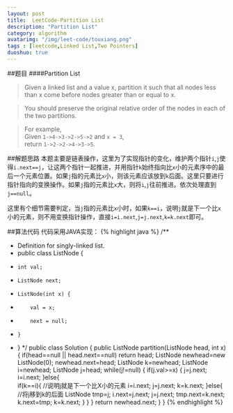 ```yaml
---
layout: post
title:  LeetCode-Partition List
description: "Partition List"
category: algorithm
avatarimg: "/img/leet-code/touxiang.png"
tags : [leetcode,Linked List,Two Pointers]
duoshuo: true
---
```

##题目
####Partition List 
>Given a linked list and a value x, partition it such that all nodes less than x come before nodes greater than or equal to x.

>You should preserve the original relative order of the nodes in each of the two partitions.

>For example,    
>Given `1->4->3->2->5->2` and `x = 3`,    
>return `1->2->2->4->3->5`.

<!-- more -->
	
##解题思路
本题主要是链表操作，这里为了实现指针的变化，维护两个指针`i`,`j`使得`i.next==j`，让这两个指针一起推进，并用指针`k`始终指向比`x`小的元素序中的最后一个元素位置。如果`j`指的元素比`x`小，则该元素应该放到`k`后面。这里只要进行指针指向的变换操作。如果`j`指的元素比`x`大，则将`i`,`j`往前推进。依次处理直到`j==null`。

这里有个细节需要判定，当`j`指的元素比`x`小时，如果`k==i`，说明`j`就是下一个比`x`小的元素，则不用变换指针操作，直接`i=i.next`,`j=j.next`,`k=k.next`即可。 

##算法代码
代码采用JAVA实现：
{% highlight java %}
/**
 * Definition for singly-linked list.
 * public class ListNode {
 *     int val;
 *     ListNode next;
 *     ListNode(int x) {
 *         val = x;
 *         next = null;
 *     }
 * }
 */
public class Solution {
    public ListNode partition(ListNode head, int x) {
        if(head==null || head.next==null)
        	return head;
        ListNode newhead=new ListNode(0);
        newhead.next=head;
        ListNode k=newhead;
        ListNode i=newhead;
        ListNode j=head;
        while(j!=null)
        {
        	if(j.val>=x)
        	{
        		j=j.next;
        		i=i.next;
        	}else{  
        		if(k==i){  //说明j就是下一个比X小的元素
	        		i=i.next;
	        		j=j.next;
	        		k=k.next;
	        	}else{    //将j移到k的后面
	        		ListNode tmp=j;
	        		i.next=j.next;
	        		j=j.next;
	        		tmp.next=k.next;
	        		k.next=tmp;
	        		k=k.next;
        		}
       		}
        }
        return newhead.next;
    }
}
{% endhighlight %}



